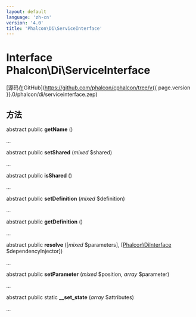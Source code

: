```yaml
---
layout: default
language: 'zh-cn'
version: '4.0'
title: 'Phalcon\Di\ServiceInterface'
---
```


# Interface **Phalcon\Di\ServiceInterface**

[源码在GitHub](https://github.com/phalcon/cphalcon/tree/v{{ page.version }}.0/phalcon/di/serviceinterface.zep)

## 方法

abstract public **getName** ()

...

abstract public **setShared** (*mixed* $shared)

...

abstract public **isShared** ()

...

abstract public **setDefinition** (*mixed* $definition)

...

abstract public **getDefinition** ()

...

abstract public **resolve** ([*mixed* $parameters], [[Phalcon\DiInterface](Phalcon_DiInterface) $dependencyInjector])

...

abstract public **setParameter** (*mixed* $position, *array* $parameter)

...

abstract public static **__set_state** (*array* $attributes)

...